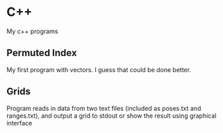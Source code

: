 # C++
My c++ programs

## Permuted Index
My first program with vectors. I guess that could be done better. 

## Grids
Program reads in data from two text files (included as poses.txt and ranges.txt), and output a grid to stdout or show the result using graphical interface
